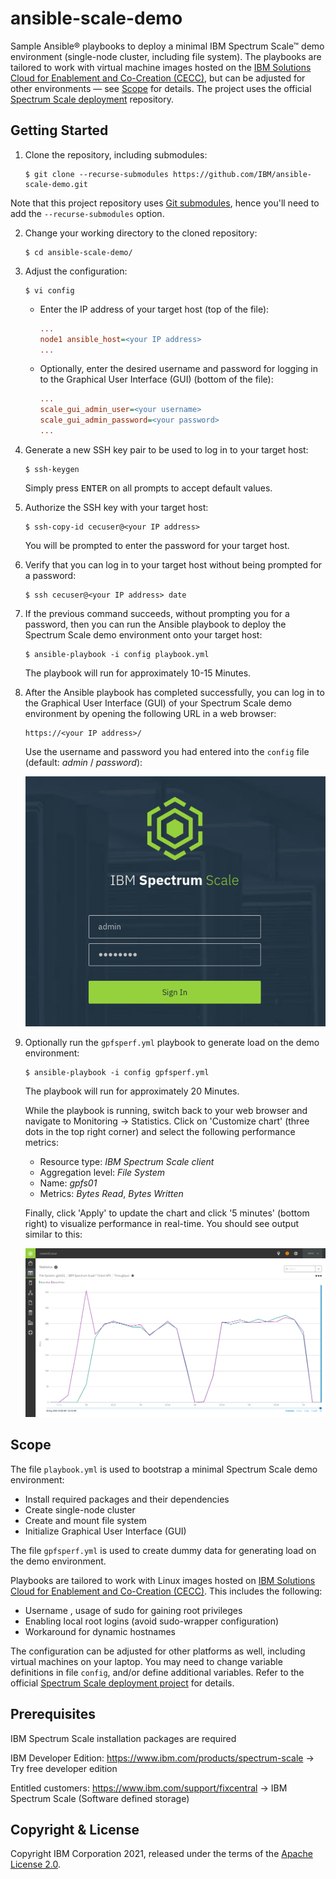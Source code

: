 # ansible-scale-demo

Sample Ansible® playbooks to deploy a minimal IBM Spectrum Scale™ demo environment (single-node cluster, including file system). The playbooks are tailored to work with virtual machine images hosted on the [IBM Solutions Cloud for Enablement and Co-Creation (CECC)](https://www.ibm.com/partnerworld/systems/power/cecc-overview), but can be adjusted for other environments — see [Scope](#scope) for details. The project uses the official [Spectrum Scale deployment](https://github.com/IBM/ibm-spectrum-scale-install-infra) repository.

## Getting Started

1. Clone the repository, including submodules:

   ```shell
   $ git clone --recurse-submodules https://github.com/IBM/ansible-scale-demo.git
   ```

  Note that this project repository uses [Git submodules](https://git-scm.com/book/en/v2/Git-Tools-Submodules), hence you'll need to add the `--recurse-submodules` option.

2. Change your working directory to the cloned repository:

   ```shell
   $ cd ansible-scale-demo/
   ```

3. Adjust the configuration:

   ```shell
   $ vi config
   ```

   -  Enter the IP address of your target host (top of the file):

      ```ini
      ...
      node1 ansible_host=<your IP address>
      ...
      ```

   -  Optionally, enter the desired username and password for logging in to the Graphical User Interface (GUI) (bottom of the file):

      ```ini
      ...
      scale_gui_admin_user=<your username>
      scale_gui_admin_password=<your password>
      ...
      ```

4. Generate a new SSH key pair to be used to log in to your target host:

   ```shell
   $ ssh-keygen
   ```

   Simply press <kbd>ENTER</kbd> on all prompts to accept default values.

5. Authorize the SSH key with your target host:

   ```shell
   $ ssh-copy-id cecuser@<your IP address>
   ```

   You will be prompted to enter the password for your target host.

6. Verify that you can log in to your target host without being prompted for a password:

   ```shell
   $ ssh cecuser@<your IP address> date
   ```

7. If the previous command succeeds, without prompting you for a password, then you can run the Ansible playbook to deploy the Spectrum Scale demo environment onto your target host:

   ```shell
   $ ansible-playbook -i config playbook.yml
   ```

   The playbook will run for approximately 10-15 Minutes.

8. After the Ansible playbook has completed successfully, you can log in to the Graphical User Interface (GUI) of your Spectrum Scale demo environment by opening the following URL in a web browser:

   ```url
   https://<your IP address>/
   ```

   Use the username and password you had entered into the `config` file (default: _admin_ / _password_):

   ![GUI Login](img/gui_login.png)

9. Optionally run the `gpfsperf.yml` playbook to generate load on the demo environment:

   ```shell
   $ ansible-playbook -i config gpfsperf.yml
   ```

   The playbook will run for approximately 20 Minutes.

   While the playbook is running, switch back to your web browser and navigate to Monitoring → Statistics. Click on 'Customize chart' (three dots in the top right corner) and select the following performance metrics:

   - Resource type: _IBM Spectrum Scale client_
   - Aggregation level: _File System_
   - Name: _gpfs01_
   - Metrics: _Bytes Read_, _Bytes Written_

   Finally, click 'Apply' to update the chart and click '5 minutes' (bottom right) to visualize performance in real-time. You should see output similar to this:

   ![GUI Statistics](img/gui_stats.png)

## Scope

The file `playbook.yml` is used to bootstrap a minimal Spectrum Scale demo environment:

- Install required packages and their dependencies
- Create single-node cluster
- Create and mount file system
- Initialize Graphical User Interface (GUI)

The file `gpfsperf.yml` is used to create dummy data for generating load on the demo environment.

Playbooks are tailored to work with Linux images hosted on [IBM Solutions Cloud for Enablement and Co-Creation (CECC)](https://www.ibm.com/partnerworld/systems/power/cecc-overview). This includes the following:

- Username , usage of sudo for gaining root privileges
- Enabling local root logins (avoid sudo-wrapper configuration)
- Workaround for dynamic hostnames

The configuration can be adjusted for other platforms as well, including virtual machines on your laptop. You may need to change variable definitions in file `config`, and/or define additional variables. Refer to the official [Spectrum Scale deployment project](https://github.com/IBM/ibm-spectrum-scale-install-infra) for details.

## Prerequisites

IBM Spectrum Scale installation packages are required

IBM Developer Edition: https://www.ibm.com/products/spectrum-scale → Try free developer edition

Entitled customers: https://www.ibm.com/support/fixcentral → IBM Spectrum Scale (Software defined storage)

## Copyright & License

Copyright IBM Corporation 2021, released under the terms of the [Apache License 2.0](LICENSE).
